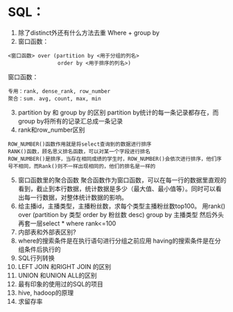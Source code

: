 # SQL：
1.	除了distinct外还有什么方法去重
Where + group by
2.	窗口函数：
```
<窗口函数> over (partition by <用于分组的列名>
                order by <用于排序的列名>)
```
窗口函数：
```
专用：rank, dense_rank, row_number
聚合：sum. avg, count, max, min
```
3.	partition by 和 group by 的区别
partition by统计的每一条记录都存在，而group by将所有的记录汇总成一条记录
4.	rank和row_number区别
```
ROW_NUMBER()函数作用就是将select查询到的数据进行排序
RANK()函数，顾名思义排名函数，可以对某一个字段进行排名
ROW_NUMBER()是排序，当存在相同成绩的学生时，ROW_NUMBER()会依次进行排序，他们序号不相同，而Rank()则不一样出现相同的，他们的排名是一样的
```
5.	窗口函数里的聚合函数
聚合函数作为窗口函数，可以在每一行的数据里直观的看到，截止到本行数据，统计数据是多少（最大值、最小值等）。同时可以看出每一行数据，对整体统计数据的影响。
6.	给主播id，主播类型，主播粉丝数，求每个类型主播粉丝数top100。
用rank() over (partition by 类型 order by 粉丝数 desc) group by 主播类型 然后外头再套一层select *  where rank<=100
7.	内部表和外部表区别?
8.	where的搜索条件是在执行语句进行分组之前应用
having的搜索条件是在分组条件后执行的
7.  SQL行列转换
8.  LEFT JOIN 和RIGHT JOIN 的区别
9.  UNION 和UNION ALL的区别
10. 最有印象的使用过的SQL的项目
4.  hive, hadoop的原理
5.  求留存率